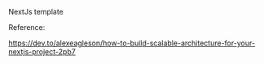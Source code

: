 NextJs template

Reference: 

https://dev.to/alexeagleson/how-to-build-scalable-architecture-for-your-nextjs-project-2pb7
